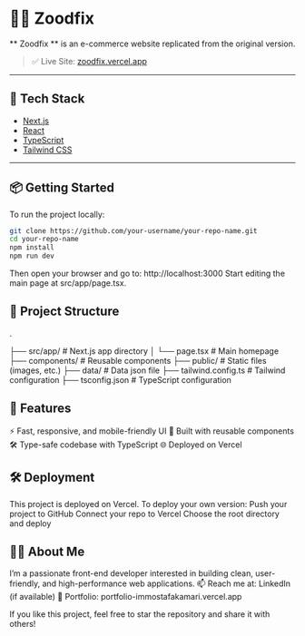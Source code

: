 # 🧑‍💻 Zoodfix

** Zoodfix ** is an e-commerce website replicated from the original version.

> ✅ Live Site: [zoodfix.vercel.app](https://zoodfix.vercel.app/)

---

## 🚀 Tech Stack

- [Next.js](https://nextjs.org)
- [React](https://reactjs.org)
- [TypeScript](https://www.typescriptlang.org/)
- [Tailwind CSS](https://tailwindcss.com)

---

## 📦 Getting Started

To run the project locally:

```bash
git clone https://github.com/your-username/your-repo-name.git
cd your-repo-name
npm install
npm run dev
```

Then open your browser and go to: http://localhost:3000
Start editing the main page at src/app/page.tsx.

## 📁 Project Structure

.

├── src/app/ # Next.js app directory
│ └── page.tsx # Main homepage
├── components/ # Reusable components
├── public/ # Static files (images, etc.)
├── data/ # Data json file
├── tailwind.config.ts # Tailwind configuration
├── tsconfig.json # TypeScript configuration

## 🧠 Features
⚡ Fast, responsive, and mobile-friendly UI
🧩 Built with reusable components
🛠️ Type-safe codebase with TypeScript
🌐 Deployed on Vercel

## 🛠️ Deployment
This project is deployed on Vercel.
To deploy your own version:
Push your project to GitHub
Connect your repo to Vercel
Choose the root directory and deploy

## 🙋‍♂️ About Me
I’m a passionate front-end developer interested in building clean, user-friendly, and high-performance web applications.
📫 Reach me at: LinkedIn (if available)
📁 Portfolio: portfolio-immostafakamari.vercel.app

If you like this project, feel free to star the repository and share it with others!
